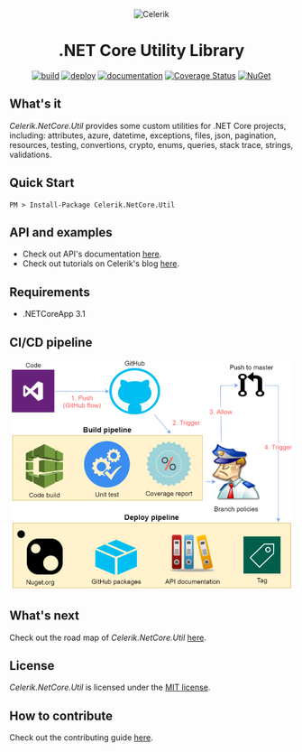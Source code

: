 <div align="center" markdown="1">

<img src="https://celerik.com/wp-content/uploads/2019/12/celerik-1.svg" alt="Celerik" width="300">

# .NET Core Utility Library

[![build](https://github.com/celerik/celerik-netcore-util/workflows/build/badge.svg?branch=master&event=push)](https://github.com/celerik/celerik-netcore-util/actions?query=workflow%3Abuild)
[![deploy](https://github.com/celerik/celerik-netcore-util/workflows/deploy/badge.svg)](https://github.com/celerik/celerik-netcore-util/actions?query=workflow%3Adeploy)
[![documentation](https://github.com/celerik/celerik-netcore-util/workflows/documentation/badge.svg)](https://github.com/celerik/celerik-netcore-util/actions?query=workflow%3Adocumentation)
[![Coverage Status](https://coveralls.io/repos/github/celerik/celerik-netcore-util/badge.svg?branch=master)](https://coveralls.io/github/celerik/celerik-netcore-util?branch=master)
[![NuGet](https://img.shields.io/nuget/v/Celerik.NetCore.Util.svg)](http://www.nuget.org/packages/Celerik.NetCore.Util/)

</div>

## What's it

*Celerik.NetCore.Util* provides some custom utilities for .NET Core projects, including: attributes, azure, datetime, exceptions, files, json, pagination, resources, testing, convertions, crypto, enums, queries, stack trace, strings, validations.

## Quick Start

```
PM > Install-Package Celerik.NetCore.Util
```

## API and examples

 - Check out API's documentation [here](https://celerik.github.io/celerik-netcore-util/api/Celerik.NetCore.Util.html).
 - Check out tutorials on Celerik's blog [here](http://celerik.com).
 
## Requirements
  - .NETCoreApp 3.1
  
## CI/CD pipeline

<div align="center">
    <img src=".github/workflows/github-cicd-diagram.png" alt="CI/CD Pipeline" width="916" />
</div>

## What's next

Check out the road map of *Celerik.NetCore.Util* [here](ROADMAP.md).

## License

*Celerik.NetCore.Util* is licensed under the [MIT license](LICENSE).

## How to contribute
Check out the contributing guide [here](CONTRIBUTING.md).
